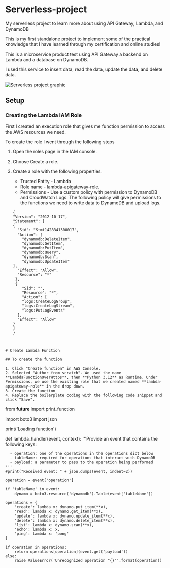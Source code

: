 # Serverless-project
My serverless project to learn more about using API Gateway, Lambda, and DynamoDB

This is my first standalone project to implement some of the practical knowledge that I have learned through my certification and online studies!

This is a microservice product test using API Gateway a backend on Lambda and a database on DynamoDB.

I used this service to insert data, read the data, update the data, and delete data.


![Serverless project graphic](https://github.com/user-attachments/assets/a23d5d71-bb0a-4c22-a463-0fa9e18dc0af)

## Setup

### Creating the Lambda IAM Role

First I created an execution role that gives me function permission to access the AWS resources we need.

To create the role I went through the following steps
1. Open the roles page in the IAM console.
2. Choose Create a role.
3. Create a role with the following properties.
   - Trusted Entity - Lambda
   - Role name - lambda-apigateway-role.
   - Permissions - Use a custom policy with permission to DynamoDB and CloudWatch Logs. The following policy will give permissions to the functions we need to write data to DynamoDB and upload logs.

   ```
   {
   "Version": "2012-10-17",
   "Statement": [
   {
     "Sid": "Stmt1428341300017",
     "Action": [
       "dynamodb:DeleteItem",
       "dynamodb:GetItem",
       "dynamodb:PutItem",
       "dynamodb:Query",
       "dynamodb:Scan",
       "dynamodb:UpdateItem"
   ],
     "Effect": "Allow",
     "Resource": "*"
    },
    {
       "Sid": "",
       "Resource": "*",
       "Action": [
       "logs:CreateLogGroup",
       "logs:CreateLogStream",
       "logs:PutLogEvents"
     ],
     "Effect": "Allow"
   }
   ]
   }
```


# Create Lambda Function

## To create the function

1. Click "Create function" in AWS Console.
2. Selected "Author from scratch". We used the name **LambdaFunctionOverHttps**, then **Python 3.12** as Runtime. Under Permissions, we use the existing role that we created named **lambda-apigateway-role** in the drop down.
3. Create the function
4. Replace the boilerplate coding with the following code snippet and click "Save".

```
from __future__ import print_function

import boto3
import json

print('Loading function')


def lambda_handler(event, context):
    '''Provide an event that contains the following keys:

      - operation: one of the operations in the operations dict below
      - tableName: required for operations that interact with DynamoDB
      - payload: a parameter to pass to the operation being performed
    '''
    #print("Received event: " + json.dumps(event, indent=2))

    operation = event['operation']

    if 'tableName' in event:
        dynamo = boto3.resource('dynamodb').Table(event['tableName'])

    operations = {
        'create': lambda x: dynamo.put_item(**x),
        'read': lambda x: dynamo.get_item(**x),
        'update': lambda x: dynamo.update_item(**x),
        'delete': lambda x: dynamo.delete_item(**x),
        'list': lambda x: dynamo.scan(**x),
        'echo': lambda x: x,
        'ping': lambda x: 'pong'
    }

    if operation in operations:
        return operations[operation](event.get('payload'))
    else:
        raise ValueError('Unrecognized operation "{}"'.format(operation))

```
